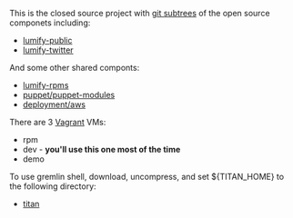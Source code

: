This is the closed source project with [git
subtrees](https://github.com/git/git/blob/master/contrib/subtree/git-subtree.txt)
of the open source componets including:

- [lumify-public](https://github.com/altamiracorp/lumify)
- [lumify-twitter](https://github.com/altamiracorp/lumify-twitter)

And some other shared componts:

- [lumify-rpms](https://github.com/altamiracorp/lumify-rpms)
- [puppet/puppet-modules](https://github.com/altamiracorp/puppt-modules)
- [deployment/aws](https://github.com/dsingley/aws)

There are 3 [Vagrant](http://www.vagrantup.com/) VMs:

- rpm
- dev - **you'll use this one most of the time**
- demo

To use gremlin shell, download, uncompress, and set ${TITAN_HOME} to the following directory:

- [titan](http://bits.lumify.io.s3.amazonaws.com/tmp/titan-hbase-0.3.2.zip)

